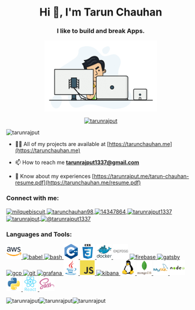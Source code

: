 <h1 align="center">Hi 👋, I'm Tarun Chauhan</h1>
<h3 align="center">I like to build and break Apps.</h3>
<p align="center"> <img src="https://raw.githubusercontent.com/tarunrajput/tarunrajput/main/profile.gif" width=300 /> </p>

<p align="center"> <a href="https://github.com/ryo-ma/github-profile-trophy"><img src="https://github-profile-trophy.vercel.app/?username=tarunrajput" alt="tarunrajput" /></a> </p>

<p align="left"> <img src="https://komarev.com/ghpvc/?username=tarunrajput&label=Profile%20views&color=0e75b6&style=flat" alt="tarunrajput" /> </p>

- 👨‍💻 All of my projects are available at [https://tarunchauhan.me](https://tarunchauhan.me)

- 📫 How to reach me **tarunrajput1337@gmail.com**

- 📄 Know about my experiences [https://tarunrajput.me/tarun-chauhan-resume.pdf](https://tarunchauhan.me/resume.pdf)

<h3 align="left">Connect with me:</h3>
    <p align="left">
        <a href="https://twitter.com/milquebiscuit" target="blank">
            <img align="center" src="https://cdn.jsdelivr.net/npm/simple-icons@3.0.1/icons/twitter.svg" alt="milquebiscuit" height="30" width="40" />
        </a>
        <a href="https://linkedin.com/in/tarunchauhan98" target="blank">
            <img align="center" src="https://cdn.jsdelivr.net/npm/simple-icons@3.0.1/icons/linkedin.svg" alt="tarunchauhan98" height="30" width="40" />
        </a>
        <a href="https://stackoverflow.com/users/14347864" target="blank">
            <img align="center" src="https://cdn.jsdelivr.net/npm/simple-icons@3.0.1/icons/stackoverflow.svg" alt="14347864" height="30" width="40" />
        </a>
        <a href="https://www.hackerrank.com/tarunrajput1337" target="blank">
            <img align="center" src="https://cdn.jsdelivr.net/npm/simple-icons@3.0.1/icons/hackerrank.svg" alt="tarunrajput1337" height="30" width="40" />
        </a>
        <a href="https://www.leetcode.com/tarunrajput" target="blank">
            <img align="center" src="https://cdn.jsdelivr.net/npm/simple-icons@3.0.1/icons/leetcode.svg" alt="tarunrajput" height="30" width="40" />
        </a>
        <a href="https://www.hackerearth.com/@tarunrajput1337" target="blank">
            <img align="center" src="https://cdn.jsdelivr.net/npm/simple-icons@3.0.1/icons/hackerearth.svg" alt="@tarunrajput1337" height="30" width="40" />
        </a>
</p>

<h3 align="left">Languages and Tools:</h3>
<p align="left"> 
    <a href="https://aws.amazon.com" target="_blank"> 
        <img src="https://raw.githubusercontent.com/devicons/devicon/master/icons/amazonwebservices/amazonwebservices-original-wordmark.svg" alt="aws" width="40" height="40"/> 
    </a> 
    <a href="https://babeljs.io/" target="_blank"> 
        <img src="https://www.vectorlogo.zone/logos/babeljs/babeljs-icon.svg" alt="babel" width="40" height="40"/> 
    </a> 
    <a href="https://www.gnu.org/software/bash/" target="_blank"> 
        <img src="https://www.vectorlogo.zone/logos/gnu_bash/gnu_bash-icon.svg" alt="bash" width="40" height="40"/> 
    </a> 
    <a href="https://www.w3schools.com/cpp/" target="_blank"> 
        <img src="https://raw.githubusercontent.com/devicons/devicon/master/icons/cplusplus/cplusplus-original.svg" alt="cplusplus" width="40" height="40"/> 
    </a> 
    <a href="https://www.w3schools.com/css/" target="_blank"> 
        <img src="https://raw.githubusercontent.com/devicons/devicon/master/icons/css3/css3-original-wordmark.svg" alt="css3" width="40" height="40"/> 
    </a> 
    <a href="https://www.docker.com/" target="_blank"> 
        <img src="https://raw.githubusercontent.com/devicons/devicon/master/icons/docker/docker-original-wordmark.svg" alt="docker" width="40" height="40"/> 
    </a> 
    <a href="https://expressjs.com" target="_blank"> 
        <img src="https://raw.githubusercontent.com/devicons/devicon/master/icons/express/express-original-wordmark.svg" alt="express" width="40" height="40"/> 
    </a> 
    <a href="https://firebase.google.com/" target="_blank"> 
        <img src="https://www.vectorlogo.zone/logos/firebase/firebase-icon.svg" alt="firebase" width="40" height="40"/> 
    </a> 
    <a href="https://www.gatsbyjs.com/" target="_blank"> 
        <img src="https://www.vectorlogo.zone/logos/gatsbyjs/gatsbyjs-icon.svg" alt="gatsby" width="40" height="40"/> 
    </a> 
    <a href="https://cloud.google.com" target="_blank"> 
        <img src="https://www.vectorlogo.zone/logos/google_cloud/google_cloud-icon.svg" alt="gcp" width="40" height="40"/> 
    </a> 
    <a href="https://git-scm.com/" target="_blank"> 
        <img src="https://www.vectorlogo.zone/logos/git-scm/git-scm-icon.svg" alt="git" width="40" height="40"/> 
    </a> 
    <a href="https://grafana.com" target="_blank"> 
        <img src="https://www.vectorlogo.zone/logos/grafana/grafana-icon.svg" alt="grafana" width="40" height="40"/> 
    </a> 
    <a href="https://www.java.com" target="_blank"> 
        <img src="https://raw.githubusercontent.com/devicons/devicon/master/icons/java/java-original.svg" alt="java" width="40" height="40"/> 
    </a> 
    <a href="https://developer.mozilla.org/en-US/docs/Web/JavaScript" target="_blank"> 
        <img src="https://raw.githubusercontent.com/devicons/devicon/master/icons/javascript/javascript-original.svg" alt="javascript" width="40" height="40"/> 
    </a> 
    <a href="https://www.elastic.co/kibana" target="_blank"> 
        <img src="https://www.vectorlogo.zone/logos/elasticco_kibana/elasticco_kibana-icon.svg" alt="kibana" width="40" height="40"/> 
    </a> 
    <a href="https://www.linux.org/" target="_blank"> 
        <img src="https://raw.githubusercontent.com/devicons/devicon/master/icons/linux/linux-original.svg" alt="linux" width="40" height="40"/> 
    </a> 
    <a href="https://www.mongodb.com/" target="_blank"> 
        <img src="https://raw.githubusercontent.com/devicons/devicon/master/icons/mongodb/mongodb-original-wordmark.svg" alt="mongodb" width="40" height="40"/> 
    </a> 
    <a href="https://www.mysql.com/" target="_blank"> 
        <img src="https://raw.githubusercontent.com/devicons/devicon/master/icons/mysql/mysql-original-wordmark.svg" alt="mysql" width="40" height="40"/> 
    </a> 
    <a href="https://nodejs.org" target="_blank"> 
        <img src="https://raw.githubusercontent.com/devicons/devicon/master/icons/nodejs/nodejs-original-wordmark.svg" alt="nodejs" width="40" height="40"/> 
    </a> 
    <a href="https://www.python.org" target="_blank"> 
        <img src="https://raw.githubusercontent.com/devicons/devicon/master/icons/python/python-original.svg" alt="python" width="40" height="40"/> 
    </a> 
    <a href="https://reactjs.org/" target="_blank"> 
        <img src="https://raw.githubusercontent.com/devicons/devicon/master/icons/react/react-original-wordmark.svg" alt="react" width="40" height="40"/> 
    </a> 
    <a href="https://sass-lang.com" target="_blank"> 
        <img src="https://raw.githubusercontent.com/devicons/devicon/master/icons/sass/sass-original.svg" alt="sass" width="40" height="40"/> 
    </a> 
</p>

<p>
    <img align="left" src="https://github-readme-stats.vercel.app/api/top-langs?username=tarunrajput&show_icons=true&locale=en&layout=compact" alt="tarunrajput" />
</p>

<p><img align="left" src="https://github-readme-stats.vercel.app/api?username=tarunrajput&show_icons=true&locale=en" alt="tarunrajput" /></p>

<p><img align="left" src="https://github-readme-streak-stats.herokuapp.com/?user=tarunrajput&" alt="tarunrajput" /></p>

